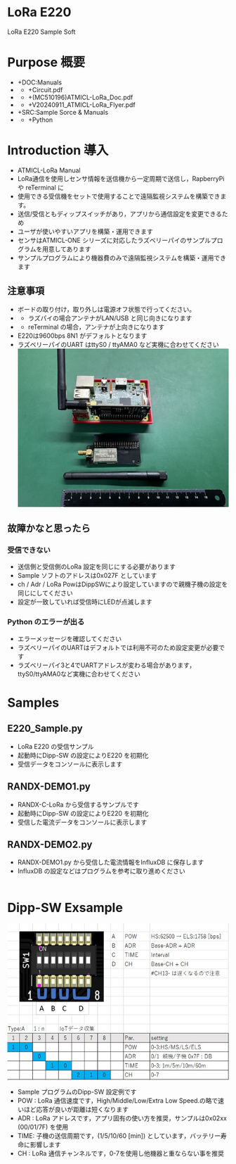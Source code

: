# LoRa E220
 LoRa E220 Sample Soft

# Purpose   概要
- +DOC:Manuals
- - +Circuit.pdf
- - +(MC510196)ATMICL-LoRa_Doc.pdf
- - +V20240911_ATMICL-LoRa_Flyer.pdf
- +SRC:Sample Sorce & Manuals
- - +Python

# Introduction    導入
- ATMICL-LoRa Manual
- LoRa通信を使用しセンサ情報を送信機から一定周期で送信し，RapberryPi や reTerminal に
- 使用できる受信機をセットで使用することで遠隔監視システムを構築できます。
- 送信/受信ともディップスイッチがあり，アプリから通信設定を変更できるため
- ユーザが使いやすいアプリを構築・運用できます
- センサはATMICL-ONE シリーズに対応したラズベリーパイのサンプルプログラムを用意してあります
- サンプルプログラムにより機器費のみで遠隔監視システムを構築・運用できます

## 注意事項
- ボードの取り付け，取り外しは電源オフ状態で行ってください。
- - ラズパイの場合アンテナがLAN/USB と同じ向きになります
- - reTerminal の場合，アンテナが上向きになります
- E220は9600bps 8N1 がデフォルトとなります
- ラズベリーパイのUART はttyS0 / ttyAMA0 など実機に合わせてください
![受信機(ラズパイ)](/DOC/受信機(ラズパイ).jpg)

## 故障かなと思ったら
### 受信できない
- 送信側と受信側のLoRa 設定を同じにする必要があります
- Sample ソフトのアドレスは0x027F としています
- ch / Adr / LoRa PowはDippSWにより設定していますので親機子機の設定を同じにしてください
- 設定が一致していれば受信時にLEDが点滅します
### Python のエラーが出る
- エラーメッセージを確認してください
- ラズベリーパイのUARTはデフォルトでは利用不可のため設定変更が必要です
- ラズベリーパイ3と4でUARTアドレスが変わる場合があります，ttyS0/ttyAMA0など実機に合わせてください

# Samples
## E220_Sample.py
- LoRa E220 の受信サンプル
- 起動時にDipp-SW の設定によりE220 を初期化
- 受信データをコンソールに表示します
## RANDX-DEMO1.py
- RANDX-C-LoRa から受信するサンプルです
- 起動時にDipp-SW の設定によりE220 を初期化
- 受信した電流データをコンソールに表示します
## RANDX-DEMO2.py
- RANDX-DEMO1.py から受信した電流情報をInfluxDB に保存します
- InfluxDB の設定などはプログラムを参考に取り進めください
<br><br>

# Dipp-SW Exsample
![DIPP-SW](/DOC/DIPP.jpg)

- Sample プログラムのDipp-SW 設定例です
- POW : LoRa 通信速度です，High/Middle/Low/Extra Low Speed.の略で速いほど応答が良いが距離は短くなります
- ADR : LoRa アドレスです，アプリ固有の使い方を推奨，サンプルは0x02xx (00/01/7F) を使用
- TIME: 子機の送信周期です，(1/5/10/60 [min]) としています，バッテリー寿命に影響します
- CH  : LoRa 通信チャンネルです，0-7を使用し他機器と重ならない事を推奨
